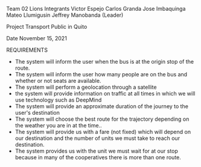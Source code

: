 Team 02 Lions
Integrants
Victor Espejo
Carlos Granda 
Jose Imbaquinga
Mateo Llumigusin
Jeffrey Manobanda (Leader)

Project
Transport Public in Quito

Date
November 15, 2021


REQUIREMENTS
-	The system will inform the user when the bus is at the origin stop of the route.
-	The system will inform the user how many people are on the bus and whether or not seats are available.
-	The system will perform a geolocation through a satellite
-	the system will provide information on traffic at all times in which we will use technology such as DeepMind
-	The system will provide an approximate duration of the journey to the user's destination
-	The system will choose the best route for the trajectory depending on the weather you are in at the time..
-	The system will provide us with a fare (not fixed) which will depend on our destination and the number of units we must take to reach our destination.
-	The system provides us with the unit we must wait for at our stop because in many of the cooperatives there is more than one route.
